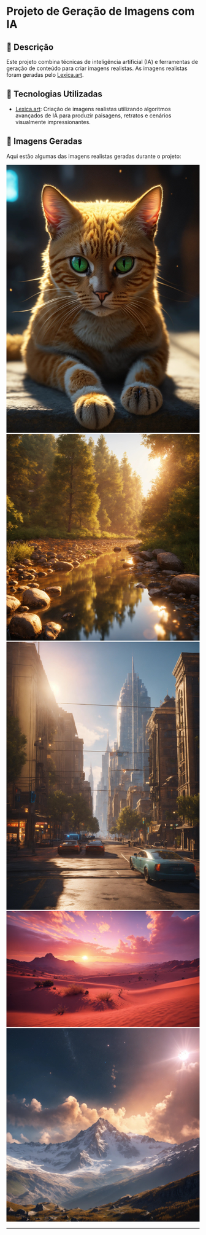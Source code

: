 # Projeto de Geração de Imagens com IA

## 📒 Descrição
Este projeto combina técnicas de inteligência artificial (IA) e ferramentas de geração de conteúdo para criar imagens realistas. 
As imagens realistas foram geradas pelo [Lexica.art](https://lexica.art/]).

## 🤖 Tecnologias Utilizadas
- [Lexica.art](https://lexica.art/): Criação de imagens realistas utilizando algoritmos avançados de IA para produzir paisagens, retratos e cenários visualmente impressionantes.

## 🚀 Imagens Geradas

Aqui estão algumas das imagens realistas geradas durante o projeto:

![Gato](assets/cat.jpg)
![Rio](assets/river.jpg)
![Cidade](assets/city.jpg)
![Deserto](assets/desert.jpg)
![Montanha](assets/mountain.jpg)

---
